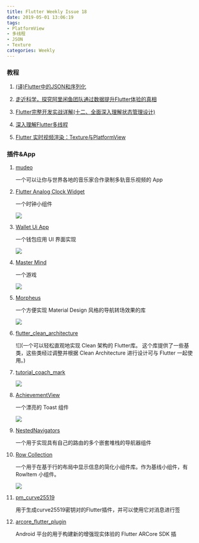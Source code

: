 ```yaml
---
title: Flutter Weekly Issue 18
date: 2019-05-01 13:06:19
tags:
- PlatformView
- 多线程
- JSON
- Texture
categories: Weekly
---
```


### 教程

1. [(译)Flutter中的JSON和序列化](https://jinyulei.cn/flutter/json/serialization/2019/04/15/json-and-serialization/)

1. [走近科学，探究阿里闲鱼团队通过数据提升Flutter体验的真相](https://www.yuque.com/xytech/flutter/qyr9wx)

1. [Flutter完整开发实战详解(十二、全面深入理解状态管理设计)](https://juejin.im/post/5cc816866fb9a03231209c7c)

1. [深入理解Flutter多线程](https://juejin.im/post/5cc311695188252e83434aba)

1. [Flutter 实时视频渲染：Texture与PlatformView](https://juejin.im/post/5cbff7cbf265da03a54c1f1b)

### 插件&App

1. [mudeo](https://github.com/hillelcoren/mudeo)

	一个可以让你与世界各地的音乐家合作录制多轨音乐视频的 App

1. [Flutter Analog Clock Widget](https://github.com/furkantektas/analog_clock)

	一个时钟小组件

    ![](https://i.loli.net/2019/05/01/5cc91493c54dc.png)

1. [Wallet Ui App](https://github.com/RegNex/WalletUiApp)   

	一个钱包应用 UI 界面实现

    ![](https://i.loli.net/2019/05/01/5cc91881b22ed.jpg)

1. [Master Mind](https://github.com/hush2/master_mind)

	一个游戏

    ![](https://i.loli.net/2019/05/01/5cc918ffd96ce.png)

1. [Morpheus](https://github.com/salby/morpheus)

	一个方便实现 Material Design 风格的导航转场效果的库

    ![](https://i.loli.net/2019/05/01/5cc91a1347e02.gif)

1. [flutter_clean_architecture](https://github.com/ShadyBoukhary/flutter_clean_architecture)


    ![](一个可以轻松直观地实现 Clean 架构的 Flutter库。 这个库提供了一些基类，这些类经过调整并根据 Clean Architecture 进行设计可与 Flutter 一起使用。)

1. [tutorial_coach_mark](https://github.com/RafaelBarbosatec/tutorial_coach_mark)


    ![](https://i.loli.net/2019/05/01/5cc91f3306916.gif)

1. [AchievementView](https://github.com/RafaelBarbosatec/achievement_view_flutter)

	一个漂亮的 Toast 组件

    ![](https://i.loli.net/2019/05/01/5cc922a5b3047.gif)

1. [NestedNavigators](https://github.com/n0vah/nested_navigators)

	一个用于实现具有自己的路由的多个嵌套堆栈的导航器组件

1. [Row Collection](https://github.com/jesusrp98/row_collection)

	一个用于在基于行的布局中显示信息的简化小组件库。作为基线小组件，有 RowItem 小组件。

    ![](https://i.loli.net/2019/05/01/5cc9262350834.png)

1. [pm_curve25519](https://github.com/khainhero/PmCurve25519Plugin)

	用于生成curve25519密钥对的Flutter插件，并可以使用它对消息进行签

1. [arcore_flutter_plugin](https://github.com/giandifra/arcore_flutter_plugin)

	Android 平台的用于构建新的增强现实体验的 Flutter ARCore SDK 插